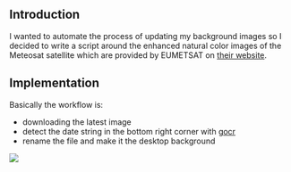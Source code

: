 ## Introduction

I wanted to automate the process of updating my background images so I decided to write a script around the enhanced natural color images of the Meteosat satellite which are provided by EUMETSAT on [their website](https://eumetview.eumetsat.int/static-images/MSG/RGB/NATURALCOLORENHNCD/FULLRESOLUTION/index.html). 

## Implementation

Basically the workflow is:

- downloading the latest image
- detect the date string in the bottom right corner with [gocr](https://www-e.uni-magdeburg.de/jschulen/ocr/)
- rename the file and make it the desktop background


![](images/2019_07_15.gif)
